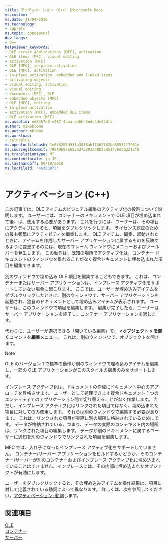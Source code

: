 ```yaml
---
title: アクティベーション (C++) |Microsoft Docs
ms.custom: ''
ms.date: 11/04/2016
ms.technology:
- cpp-mfc
ms.topic: conceptual
dev_langs:
- C++
helpviewer_keywords:
- OLE server applications [MFC], activation
- OLE items [MFC], visual editing
- activation [MFC]
- OLE [MFC], in-place activation
- OLE [MFC], activation
- in-place activation, embedded and linked items
- activating objects
- visual editing, activation
- visual editing
- documents [MFC], OLE
- embedded objects [MFC]
- OLE [MFC], editing
- in-place activation
- activation [MFC], embedded OLE items
- OLE activation [MFC]
ms.assetid: ed8357d9-e487-4aaa-aa6b-2edc4de25dfa
author: mikeblome
ms.author: mblome
ms.workload:
- cplusplus
ms.openlocfilehash: 1e0f6207d91fa3816ab17462f62bd39551f7961e
ms.sourcegitcommit: 799f9b976623a375203ad8b2ad5147bd6a2212f0
ms.translationtype: MT
ms.contentlocale: ja-JP
ms.lasthandoff: 09/19/2018
ms.locfileid: "46383975"
---
```

# <a name="activation-c"></a>アクティベーション (C++)

この記事では、OLE アイテムのビジュアル編集のアクティブ化の役割について説明します。 ユーザーには、コンテナーのドキュメントで OLE 項目が埋め込まれて後、は、使用する必要があります。 これを行うには、ユーザーは、その項目にアクティブになると、項目をダブルクリックします。 ライセンス認証のための最も頻繁にアクティビティを編集します。 OLE アイテム、編集、起動されたときに、アイテムを作成したサーバー アプリケーションに属するものを反映するように変更するのには、現在のフレーム ウィンドウにメニューおよびツールバーを発生します。 この動作は、既知の場所でアクティブ化は、コンテナー ドキュメントのウィンドウを離れることがなく複合ドキュメントに埋め込まれた項目を編集できます。

別のウィンドウで埋め込み OLE 項目を編集することもできます。 これは、コンテナーまたはサーバー アプリケーションは、インプレース アクティブ化をサポートしていない場合に起こります。 ここでは、ユーザーが埋め込みアイテムをダブルクリックしたときに、別のウィンドウで、サーバー アプリケーションを起動され、独自のドキュメントとして埋め込みアイテムが表示されます。 ユーザーは、このウィンドウで項目を編集します。 編集が完了したら、ユーザーはサーバー アプリケーションを終了し、コンテナー アプリケーションを返します。

代わりに、ユーザーが選択できる「開いている編集」で、 **\<オブジェクト > を開く**コマンドを**編集**メニュー。 これは、別のウィンドウで、オブジェクトを開きます。

> [!NOTE]
>  OLE のバージョン 1 で標準の動作が別のウィンドウで埋め込みアイテムを編集し、一部の OLE アプリケーションがこのスタイルの編集のみをサポートします。

インプレース アクティブ化は、ドキュメントの作成にドキュメント中心のアプローチを昇格させます。 ユーザーとして処理できます複合ドキュメント 1 つのエンティティでのアプリケーション間で切り替えることがなく作業します。 ただし、インプレース アクティブ化はリンクされた項目ではなく、埋め込まれた項目に対してのみ使用します。 それらは別のウィンドウで編集する必要があります。 これは、リンクされた項目が実際に別の場所に格納されているためにです。 データが格納されている、つまり、データの実際のコンテキスト内の場所は、リンクされた項目の編集します。 データが別のドキュメントに属するユーザーに通知を別のウィンドウでリンクされた項目を編集します。

MFC では、入れ子になったインプレース アクティブ化をサポートしていません。 コンテナー/サーバー アプリケーションをビルドするかどうか、そのコンテナー/サーバーが別のコンテナーおよびインプレース アクティブ化に埋め込まれていることはできません、インプレースには、その内部に埋め込まれたオブジェクトが有効にします。

ユーザーをダブルクリックすると、その埋め込みアイテムを操作結果は、項目に対して定義されている動詞によって異なります。 詳しくは、次を参照してください。[アクティベーション: 動詞](../mfc/activation-verbs.md)します。

## <a name="see-also"></a>関連項目

[OLE](../mfc/ole-in-mfc.md)<br/>
[コンテナー](../mfc/containers.md)<br/>
[サーバー](../mfc/servers.md)

